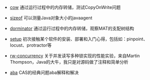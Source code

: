 
* [cow](https://github.com/wenger66/java-lab/tree/master/cow/README.md)
通过运行过程中的内存转储，测试CopyOnWrite问题

* [sizeof](https://github.com/wenger66/java-lab/tree/master/sizeof/README.md)
可以测量Java对象大小的javaagent

* [dorminator](https://github.com/wenger66/java-lab/tree/master/dominator/README.md)
通过运行过程中的内存转储，观察MAT的支配树结构

* [setup](https://github.com/wenger66/java-lab/tree/master/setup/README.md)
初次接触某个软件的安装、部署和入门心得，包括如：pinpoint、locust、protractor等

* [rw-concurrency](https://github.com/wenger66/java-lab/tree/master/rw-concurrency/README.md)
关于并发读写多种锁实现的性能实验，来自Martin Thompson，Java的大牛，我只是对源码做了注释和简单分析

* [aba](https://github.com/wenger66/java-lab/tree/master/aba/README.md)
CAS的经典问题aba解释和解决